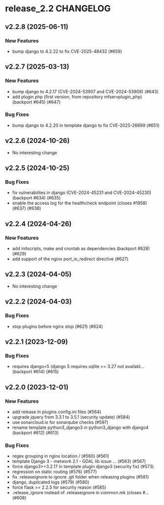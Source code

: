 # release_2.2 CHANGELOG

## v2.2.8 (2025-06-11)

### New Features

- bump django to 4.2.22 to fix CVE-2025-48432 (#659)

## v2.2.7 (2025-03-13)

### New Features

- bump django to 4.2.17 (CVE-2024-53907 and CVE-2024-53908) (#643)
- add plugin php (first version, from repository mfservplugin_php) (backport #645) (#647)

### Bug Fixes

- bump django to 4.2.20 in template django to fix CVE-2025-26699 (#651)

## v2.2.6 (2024-10-26)

- No interesting change

## v2.2.5 (2024-10-25)

### Bug Fixes

- fix vulnerabilites in django (CVE-2024-45231 and CVE-2024-45230) (backport #634) (#635)
- enable the access log for the healthcheck endpoint (closes #1958) (#637) (#638)

## v2.2.4 (2024-04-26)

### New Features

- add initscripts, make and crontab as dependencies (backport #628) (#629)
- add support of the nginx port_in_redirect directive (#627)

## v2.2.3 (2024-04-05)

- No interesting change

## v2.2.2 (2024-04-03)

### Bug Fixes

- stop plugins before nginx stop (#621) (#624)

## v2.2.1 (2023-12-09)

### Bug Fixes

- requires django<5 (django 5 requires sqlite >= 3.27 not availabl… (backport #614) (#615)

## v2.2.0 (2023-12-01)

### New Features

- add release in plugins config.ini files (#564)
- upgrade jquery from 3.3.1 to 3.5.1 (security update) (#584)
- use sonarcloud.io for sonarqube checks (#597)
- rename template python3_django3 in python3_django with django4 (backport #612) (#613)

### Bug Fixes

- regex grouping in nginx location / (#560) (#561)
- template Django 3 - metwork 2.1 - GDAL lib issue ... (#563) (#567)
- force django3>=3.2.17 in template plugin django3 (security fix) (#573)
- regression on static routing (#576) (#577)
- fix .releaseignore to ignore .git folder when releasing plugins (#581)
- django, duplicated logs (#579) (#580)
- force flask >= 2.2.5 for security reason (#585)
- .release_ignore instead of .releaseignore in common.mk (closes #… (#608)


